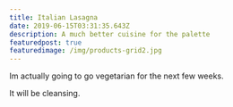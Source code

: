 ```yaml
---
title: Italian Lasagna
date: 2019-06-15T03:31:35.643Z
description: A much better cuisine for the palette
featuredpost: true
featuredimage: /img/products-grid2.jpg
---
```

Im actually going to go vegetarian for the next few weeks.

It will be cleansing.
